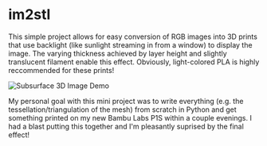 # im2stl

This simple project allows for easy conversion of RGB images into 3D prints that use backlight (like sunlight streaming in from a window) to display the image. The varying thickness achieved by layer height and slightly translucent filament enable this effect. Obviously, light-colored PLA is highly reccommended for these prints!

![Subsurface 3D Image Demo](https://github.com/edgrant3/im2stl/blob/main/Demo.gif)

My personal goal with this mini project was to write everything (e.g. the tessellation/triangulation of the mesh) from scratch in Python and get something printed on my new Bambu Labs P1S within a couple evenings. I had a blast putting this together and I'm pleasantly suprised by the final effect!
